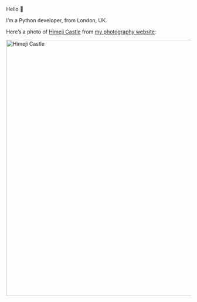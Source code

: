 Hello 👋

I’m a Python developer, from London, UK.

Here’s a photo of [Himeji Castle](https://en.wikipedia.org/wiki/Himeji_Castle)
from <a href="https://photos.reupen.uk">my photography website</a>:

<img src="https://github.com/user-attachments/assets/057dc9ef-4005-4131-838a-fba57bf0233c" width="700" alt="Himeji Castle">
